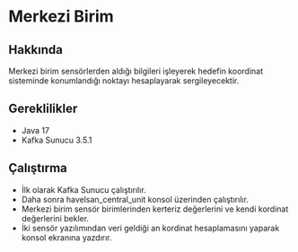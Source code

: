 # Merkezi Birim
## Hakkında
Merkezi birim sensörlerden aldığı bilgileri işleyerek hedefin koordinat sisteminde konumlandığı noktayı hesaplayarak sergileyecektir.
## Gereklilikler
- Java 17
- Kafka Sunucu 3.5.1
## Çalıştırma
- İlk olarak Kafka Sunucu çalıştırılır.
- Daha sonra havelsan_central_unit konsol üzerinden çalıştırılır.
- Merkezi birim sensör birimlerinden kerteriz değerlerini ve kendi kordinat değerlerini bekler.
- İki sensör yazılımından veri geldiği an kordinat hesaplamasını yaparak konsol ekranına yazdırır.
